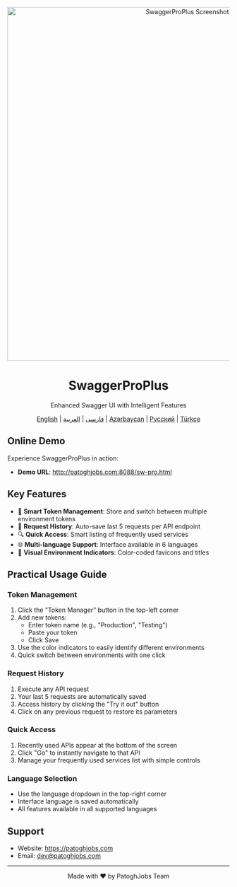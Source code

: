 <p align="center">
  <img src="docs/images/screenshot.png" alt="SwaggerProPlus Screenshot" width="800"/>
</p>

<h1 align="center">SwaggerProPlus</h1>
<p align="center">
    Enhanced Swagger UI with Intelligent Features
</p>

<p align="center">
  <a href="docs/README_en.md">English</a> |
  <a href="docs/README_fa.md">فارسی</a> |
  <a href="docs/README_ar.md">العربية</a> |
  <a href="docs/README_az.md">Azərbaycan</a> |
  <a href="docs/README_ru.md">Русский</a> |
  <a href="docs/README_tr.md">Türkçe</a>
</p>

## Online Demo

Experience SwaggerProPlus in action:
- **Demo URL**: http://patoghjobs.com:8088/sw-pro.html

## Key Features

- 🔑 **Smart Token Management**: Store and switch between multiple environment tokens
- 📝 **Request History**: Auto-save last 5 requests per API endpoint
- 🔍 **Quick Access**: Smart listing of frequently used services
- 🌐 **Multi-language Support**: Interface available in 6 languages
- 🎨 **Visual Environment Indicators**: Color-coded favicons and titles

## Practical Usage Guide

### Token Management
1. Click the "Token Manager" button in the top-left corner
2. Add new tokens:
   - Enter token name (e.g., "Production", "Testing")
   - Paste your token
   - Click Save
3. Use the color indicators to easily identify different environments
4. Quick switch between environments with one click

### Request History
1. Execute any API request
2. Your last 5 requests are automatically saved
3. Access history by clicking the "Try it out" button
4. Click on any previous request to restore its parameters

### Quick Access
1. Recently used APIs appear at the bottom of the screen
2. Click "Go" to instantly navigate to that API
3. Manage your frequently used services list with simple controls

### Language Selection
- Use the language dropdown in the top-right corner
- Interface language is saved automatically
- All features available in all supported languages

## Support

- Website: https://patoghjobs.com
- Email: dev@patoghjobs.com

---

<p align="center">Made with ❤️ by PatoghJobs Team</p>
